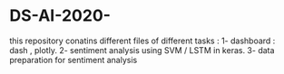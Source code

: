 # DS-AI-2020-
this repository conatins different files of different tasks : 
1- dashboard : dash , plotly. 
2- sentiment analysis using SVM / LSTM in keras.
3- data preparation for sentiment analysis
